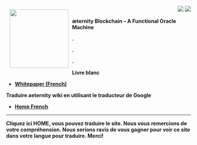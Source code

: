<a href="http://www.aeternity.com/"><img width="160px" src="https://github.com/aeternity/wiki/blob/master/images/Aeternity-logo.png" align="left" hspace="10" vspace="10"></a>

<p align = right><a target="_blank" href="https://twitter.com/intent/tweet?original_referer=https%3A%2F%2Fabout.twitter.com%2Fresources%2Fbuttons&text=Aeternity:%20scalable%20smart%20contracts%20interfacing%20with%20real%20world%20data&tw_p=tweetbutton&url=http%3A%2F%2Fwww.aeternity.com%2F&via=aetrnty"><img src="http://s30.postimg.org/j2q6ql27h/Tweet.png"></a>
<a target="_blank" href="https://twitter.com/aetrnty"> <img src="https://s24.postimg.org/4xcf9j8xh/Follow-_Twitter.jpg?2"></a>
</p>
<b>æternity Blockchain – A Functional Oracle Machine<p>

.

.

.

**Livre blanc**
* [Whitepaper (French)](Whitepaper_French)

**Traduire aeternity wiki en utilisant le traducteur de Google**
* [Home French](https://translate.google.com/translate?sl=en&tl=fr&u=https://github.com/aeternity/wiki/wiki/)

***
Cliquez ici HOME, vous pouvez traduire le site. Nous vous remercions de votre compréhension. Nous serions ravis de vous gagner pour voir ce site dans votre langue pour traduire. Merci!